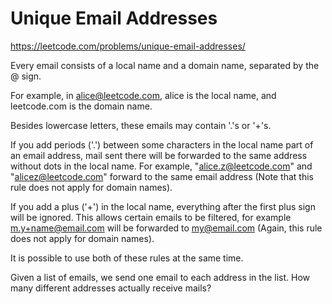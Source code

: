 # Unique Email Addresses

https://leetcode.com/problems/unique-email-addresses/

Every email consists of a local name and a domain name, separated by the @ sign.

For example, in alice@leetcode.com, alice is the local name, and leetcode.com is 
the domain name.

Besides lowercase letters, these emails may contain '.'s or '+'s.

If you add periods ('.') between some characters in the local name part of an 
email address, mail sent there will be forwarded to the same address without 
dots in the local name.  For example, "alice.z@leetcode.com" 
and "alicez@leetcode.com" forward to the same email address (Note that this 
rule does not apply for domain names).

If you add a plus ('+') in the local name, everything after the first plus 
sign will be ignored. This allows certain emails to be filtered, 
for example m.y+name@email.com will be forwarded to my@email.com (Again, 
this rule does not apply for domain names).

It is possible to use both of these rules at the same time.

Given a list of emails, we send one email to each address in the list. How 
many different addresses actually receive mails? 